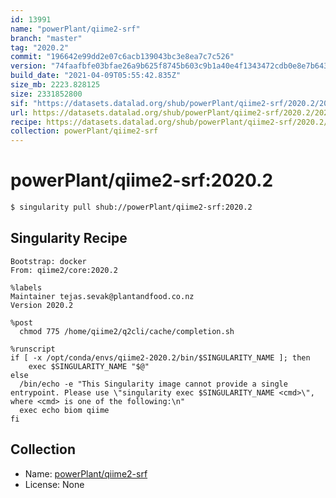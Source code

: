 ```yaml
---
id: 13991
name: "powerPlant/qiime2-srf"
branch: "master"
tag: "2020.2"
commit: "196642e99dd2e07c6acb139043bc3e8ea7c7c526"
version: "74faafbfe03bfae26a9b625f8745b603c9b1a40e4f1343472cdb0e8e7b643004"
build_date: "2021-04-09T05:55:42.835Z"
size_mb: 2223.828125
size: 2331852800
sif: "https://datasets.datalad.org/shub/powerPlant/qiime2-srf/2020.2/2021-04-09-196642e9-74faafbf/74faafbfe03bfae26a9b625f8745b603c9b1a40e4f1343472cdb0e8e7b643004.sif"
url: https://datasets.datalad.org/shub/powerPlant/qiime2-srf/2020.2/2021-04-09-196642e9-74faafbf/
recipe: https://datasets.datalad.org/shub/powerPlant/qiime2-srf/2020.2/2021-04-09-196642e9-74faafbf/Singularity
collection: powerPlant/qiime2-srf
---
```


# powerPlant/qiime2-srf:2020.2

```bash
$ singularity pull shub://powerPlant/qiime2-srf:2020.2
```

## Singularity Recipe

```singularity
Bootstrap: docker
From: qiime2/core:2020.2

%labels
Maintainer tejas.sevak@plantandfood.co.nz
Version 2020.2

%post
  chmod 775 /home/qiime2/q2cli/cache/completion.sh

%runscript
if [ -x /opt/conda/envs/qiime2-2020.2/bin/$SINGULARITY_NAME ]; then
    exec $SINGULARITY_NAME "$@"
else
  /bin/echo -e "This Singularity image cannot provide a single entrypoint. Please use \"singularity exec $SINGULARITY_NAME <cmd>\", where <cmd> is one of the following:\n"
  exec echo biom qiime
fi
```

## Collection

 - Name: [powerPlant/qiime2-srf](https://github.com/powerPlant/qiime2-srf)
 - License: None

